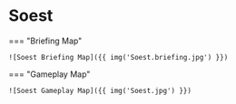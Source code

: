 # Soest

=== "Briefing Map"

    ![Soest Briefing Map]({{ img('Soest.briefing.jpg') }})

=== "Gameplay Map"

    ![Soest Gameplay Map]({{ img('Soest.jpg') }})
